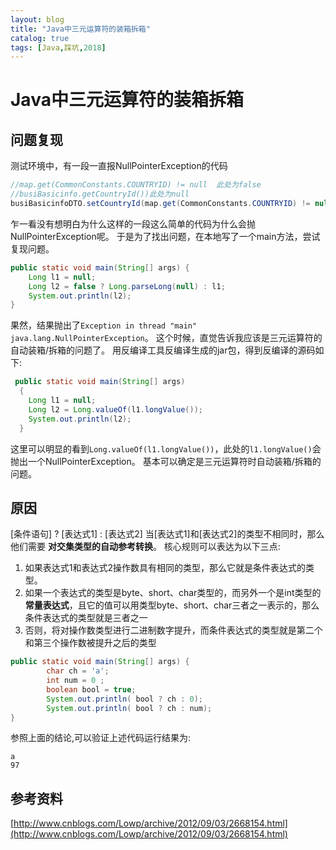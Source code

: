 ```yaml
---
layout: blog
title: "Java中三元运算符的装箱拆箱"
catalog: true
tags: [Java,踩坑,2018]
---
```

# Java中三元运算符的装箱拆箱

## 问题复现

测试环境中，有一段一直报NullPointerException的代码

```java
//map.get(CommonConstants.COUNTRYID) != null  此处为false
//busiBasicinfo.getCountryId())此处为null
busiBasicinfoDTO.setCountryId(map.get(CommonConstants.COUNTRYID) != null ? Long.parseLong(map.get(CommonConstants.COUNTRYID)) :busiBasicinfo.getCountryId());
```

乍一看没有想明白为什么这样的一段这么简单的代码为什么会抛NullPointerException呢。
于是为了找出问题，在本地写了一个main方法，尝试复现问题。

```java
public static void main(String[] args) {
    Long l1 = null;
    Long l2 = false ? Long.parseLong(null) : l1;
    System.out.println(l2);
}
```

果然，结果抛出了`Exception in thread "main" java.lang.NullPointerException`。
这个时候，直觉告诉我应该是三元运算符的自动装箱/拆箱的问题了。
用反编译工具反编译生成的jar包，得到反编译的源码如下:

```java
 public static void main(String[] args)
  {
    Long l1 = null;
    Long l2 = Long.valueOf(l1.longValue());
    System.out.println(l2);
  }
```

这里可以明显的看到`Long.valueOf(l1.longValue())`，此处的`l1.longValue()`会抛出一个NullPointerException。
基本可以确定是三元运算符时自动装箱/拆箱的问题。

## 原因

[条件语句] ? [表达式1] : [表达式2]
当[表达式1]和[表达式2]的类型不相同时，那么他们需要 **对交集类型的自动参考转换**。
核心规则可以表达为以下三点:

1. 如果表达式1和表达式2操作数具有相同的类型，那么它就是条件表达式的类型。
2. 如果一个表达式的类型是byte、short、char类型的，而另外一个是int类型的**常量表达式**，且它的值可以用类型byte、short、char三者之一表示的，那么条件表达式的类型就是三者之一
3. 否则，将对操作数类型进行二进制数字提升，而条件表达式的类型就是第二个和第三个操作数被提升之后的类型

```java
public static void main(String[] args) {
        char ch = 'a';
        int num = 0 ;
        boolean bool = true;
        System.out.println( bool ? ch : 0);
        System.out.println( bool ? ch : num);
}
```

参照上面的结论,可以验证上述代码运行结果为:

```text
a
97
```

## 参考资料

[http://www.cnblogs.com/Lowp/archive/2012/09/03/2668154.html](http://www.cnblogs.com/Lowp/archive/2012/09/03/2668154.html)
